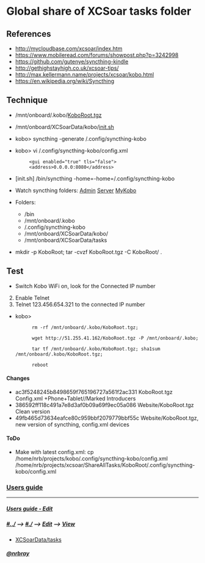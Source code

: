 # Global share of XCSoar tasks folder
## References
- <http://mycloudbase.com/xcsoar/index.htm>
- <https://www.mobileread.com/forums/showpost.php?p=3242998>
- <https://github.com/gutenye/syncthing-kindle>
- <http://gethighstayhigh.co.uk/xcsoar-tips/>
- <http://max.kellermann.name/projects/xcsoar/kobo.html> 
- <https://en.wikipedia.org/wiki/Syncthing>
## Technique
- /mnt/onboard/.kobo/[KoboRoot.tgz](./Website/KoboRoot.tgz)
- /mnt/onboard/XCSoarData/kobo/[init.sh](./KoboRoot/mnt/onboard/XCSoarData/kobo/init.sh)  
- kobo> syncthing -generate /.config/syncthing-kobo
- kobo> vi /.config/syncthing-kobo/config.xml

           <gui enabled="true" tls="false">  
           <address>0.0.0.0:8080</address>

- [init.sh] /bin/syncthing -home=-home=/.config/syncthing-kobo
- Watch syncthing folders: [Admin](http://127.0.0.1:8384) [Server](https://51.255.41.162:8384/) [MyKobo](http://192.168.8.100:8384/)
- Folders:
    - /bin
    - /mnt/onboard/.kobo
    - /.config/syncthing-kobo
    - /mnt/onboard/XCSoarData/kobo/
    - /mnt/onboard/XCSoarData/tasks
- mkdir -p KoboRoot; tar -cvzf KoboRoot.tgz -C KoboRoot/ .

## Test  
-  Switch Kobo WiFi on, look for the Connected IP number
2. Enable Telnet
3. Telnet 123.456.654.321 to the connected IP number
- kobo> 

            rm -rf /mnt/onboard/.kobo/KoboRoot.tgz; 
            
            wget http://51.255.41.162/KoboRoot.tgz -P /mnt/onboard/.kobo; 
            
            tar tf /mnt/onboard/.kobo/KoboRoot.tgz; sha1sum /mnt/onboard/.kobo/KoboRoot.tgz; 
            
            reboot

#### Changes
- ac3f5248245b8498659f765196727a561f2ac331  KoboRoot.tgz  Config.xml +Phone+Tablet//Marked Introducers  
- 386592ff118c491a7e8d3af0b09a69f9ec05a086  Website/KoboRoot.tgz  Clean version
- 49fb465d73634eafce80c959bbf2079779bbf55c  Website/KoboRoot.tgz, new version of syncthing, config.xml devices

#### ToDo
- Make with latest config.xml: cp /home/nrb/projects/kobo/.config/syncthing-kobo/config.xml /home/nrb/projects/xcsoar/ShareAllTasks/KoboRoot/.config/syncthing-kobo/config.xml



### [Users guide](http://51.255.41.162/?l=Ay) 



---
##### [Users guide - Edit](/home/nrb/projects/ohv-html/fly/Task-Sync.mkd)
##### [#../][This-root] --> [#./][This-location] --> [Edit][This-Source] --> [View][This-View] 
- [XCSoarData/tasks](/home/nrb/.xcsoar/tasks)  

##### [@nrbray](https://web.telegram.org/#/im?p=@nrbray)  
[This-source]: /home/nrb/projects/xcsoar/ShareAllTasks/ReadMe.md  

[This]: <file://nrb-Lenovo-ideapad-MIIX-700-12ISK/home/nrb/projects/xcsoar/ShareAllTasks/ReadMe.md>

[This-view]: file://nrb-Lenovo-ideapad-MIIX-700-12ISK/home/nrb/projects/xcsoar/ShareAllTasks/ReadMe.md  

[This-location]: file://nrb-Lenovo-ideapad-MIIX-700-12ISK/home/nrb/projects/xcsoar/ShareAllTasks  

[This-root]: /home/nrb/projects/xcsoar/  



